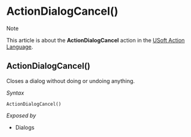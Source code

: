 # ActionDialogCancel()



> [!NOTE]
> This article is about the **ActionDialogCancel** action in the [USoft Action Language](/docs/Task%20flow/Action%20Language%20reference/USoft%20Action%20Language.md).

## **ActionDialogCancel()**

Closes a dialog without doing or undoing anything.

*Syntax*

```
ActionDialogCancel()
```

*Exposed by*

- Dialogs